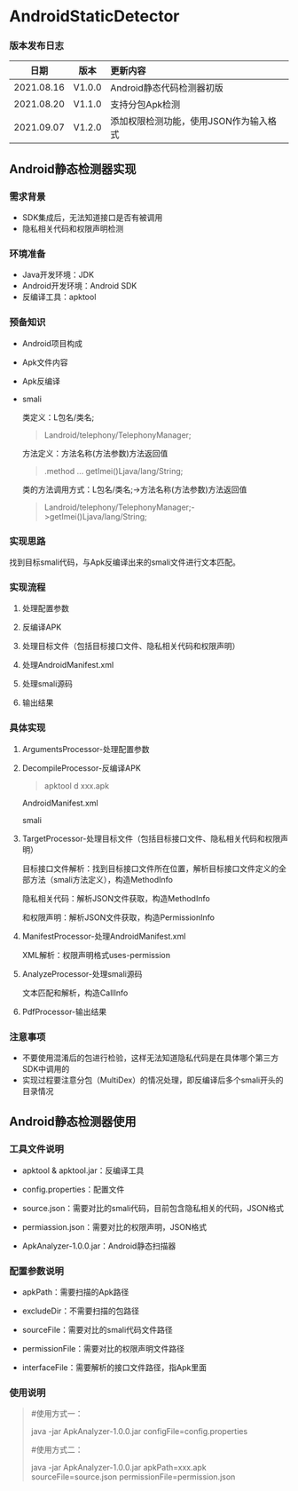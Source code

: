# AndroidStaticDetector

### 版本发布日志

|    日期    |  版本  | 更新内容                               |
| :--------: | :----: | :------------------------------------- |
| 2021.08.16 | V1.0.0 | Android静态代码检测器初版              |
| 2021.08.20 | V1.1.0 | 支持分包Apk检测                        |
| 2021.09.07 | V1.2.0 | 添加权限检测功能，使用JSON作为输入格式 |

## Android静态检测器实现

### 需求背景

- SDK集成后，无法知道接口是否有被调用
- 隐私相关代码和权限声明检测

### 环境准备

- Java开发环境：JDK
- Android开发环境：Android SDK
- 反编译工具：apktool

### 预备知识

- Android项目构成

- Apk文件内容

- Apk反编译

- smali

  类定义：L包名/类名;

  > Landroid/telephony/TelephonyManager;

  方法定义：方法名称(方法参数)方法返回值

  >.method ... getImei()Ljava/lang/String;

  类的方法调用方式：L包名/类名;->方法名称(方法参数)方法返回值

  >Landroid/telephony/TelephonyManager;->getImei()Ljava/lang/String;

### 实现思路

找到目标smali代码，与Apk反编译出来的smali文件进行文本匹配。

### 实现流程

1. 处理配置参数

2. 反编译APK

3. 处理目标文件（包括目标接口文件、隐私相关代码和权限声明）

4. 处理AndroidManifest.xml

5. 处理smali源码

6. 输出结果

### 具体实现

1. ArgumentsProcessor-处理配置参数

2. DecompileProcessor-反编译APK

   > apktool d xxx.apk

   AndroidManifest.xml

   smali

3. TargetProcessor-处理目标文件（包括目标接口文件、隐私相关代码和权限声明）

   目标接口文件解析：找到目标接口文件所在位置，解析目标接口文件定义的全部方法（smali方法定义），构造MethodInfo

   隐私相关代码：解析JSON文件获取，构造MethodInfo

   和权限声明：解析JSON文件获取，构造PermissionInfo

4. ManifestProcessor-处理AndroidManifest.xml

   XML解析：权限声明格式uses-permission

5. AnalyzeProcessor-处理smali源码

   文本匹配和解析，构造CallInfo

6. PdfProcessor-输出结果

### 注意事项

- 不要使用混淆后的包进行检验，这样无法知道隐私代码是在具体哪个第三方SDK中调用的
- 实现过程要注意分包（MultiDex）的情况处理，即反编译后多个smali开头的目录情况

## Android静态检测器使用

### 工具文件说明

- apktool & apktool.jar：反编译工具

- config.properties：配置文件

- source.json：需要对比的smali代码，目前包含隐私相关的代码，JSON格式

- permiassion.json：需要对比的权限声明，JSON格式

- ApkAnalyzer-1.0.0.jar：Android静态扫描器

### 配置参数说明

- apkPath：需要扫描的Apk路径

- excludeDir：不需要扫描的包路径

- sourceFile：需要对比的smali代码文件路径

- permissionFile：需要对比的权限声明文件路径

- interfaceFile：需要解析的接口文件路径，指Apk里面

### 使用说明

> #使用方式一：
>
> java -jar ApkAnalyzer-1.0.0.jar configFile=config.properties
>
> #使用方式二：
>
> java -jar ApkAnalyzer-1.0.0.jar apkPath=xxx.apk sourceFile=source.json permissionFile=permission.json
